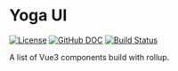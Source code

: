 # Yoga UI
[![License](https://img.shields.io/badge/License-MIT-yellow.svg)](./LICENSE)
[![GitHub DOC](https://github.com/Luoyangs/yoga-ui/actions/workflows/doc.yml/badge.svg)](https://github.com/Luoyangs/yoga-ui/actions/workflows/doc.yml)
[![Build Status](https://app.travis-ci.com/Luoyangs/yoga-ui.svg?branch=master)](https://app.travis-ci.com/github/Luoyangs/yoga-ui/)

A list of Vue3 components build with rollup.
